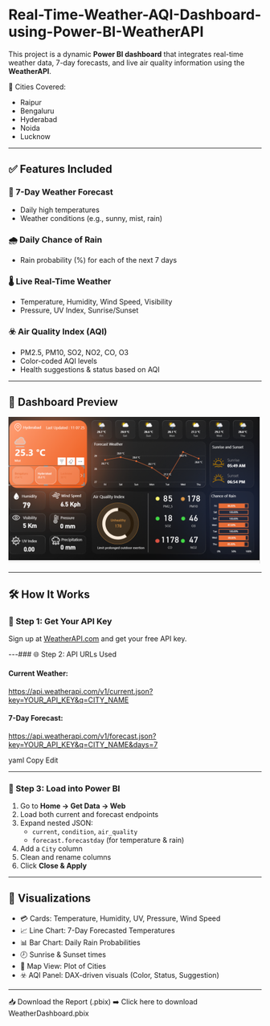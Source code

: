 # Real-Time-Weather-AQI-Dashboard-using-Power-BI-WeatherAPI

This project is a dynamic **Power BI dashboard** that integrates real-time weather data, 7-day forecasts, and live air quality information using the **WeatherAPI**.

📍 Cities Covered:
- Raipur
- Bengaluru
- Hyderabad
- Noida
- Lucknow

---

## ✅ Features Included

### 📅 7-Day Weather Forecast
- Daily high temperatures
- Weather conditions (e.g., sunny, mist, rain)

### 🌧️ Daily Chance of Rain
- Rain probability (%) for each of the next 7 days

### 🌡 Live Real-Time Weather
- Temperature, Humidity, Wind Speed, Visibility
- Pressure, UV Index, Sunrise/Sunset

### ☣️ Air Quality Index (AQI)
- PM2.5, PM10, SO2, NO2, CO, O3
- Color-coded AQI levels
- Health suggestions & status based on AQI

---

## 📸 Dashboard Preview

![Dashboard Screenshot](./Screenshot%202025-07-11%20182605.png)

---

## 🛠️ How It Works

### 🔑 Step 1: Get Your API Key
Sign up at [WeatherAPI.com](https://www.weatherapi.com/) and get your free API key.

---### 🌐 Step 2: API URLs Used

#### Current Weather:
https://api.weatherapi.com/v1/current.json?key=YOUR_API_KEY&q=CITY_NAME

#### 7-Day Forecast:
https://api.weatherapi.com/v1/forecast.json?key=YOUR_API_KEY&q=CITY_NAME&days=7

yaml
Copy
Edit

---

### 🧠 Step 3: Load into Power BI

1. Go to **Home → Get Data → Web**
2. Load both current and forecast endpoints
3. Expand nested JSON:
   - `current`, `condition`, `air_quality`
   - `forecast.forecastday` (for temperature & rain)
4. Add a `City` column
5. Clean and rename columns
6. Click **Close & Apply**

---

## 🎨 Visualizations

- 💳 Cards: Temperature, Humidity, UV, Pressure, Wind Speed
- 📈 Line Chart: 7-Day Forecasted Temperatures
- 📊 Bar Chart: Daily Rain Probabilities
- 🕗 Sunrise & Sunset times
- 🧭 Map View: Plot of Cities
- ☣️ AQI Panel: DAX-driven visuals (Color, Status, Suggestion)

---

📥 Download the Report (.pbix)
➡️ Click here to download WeatherDashboard.pbix
